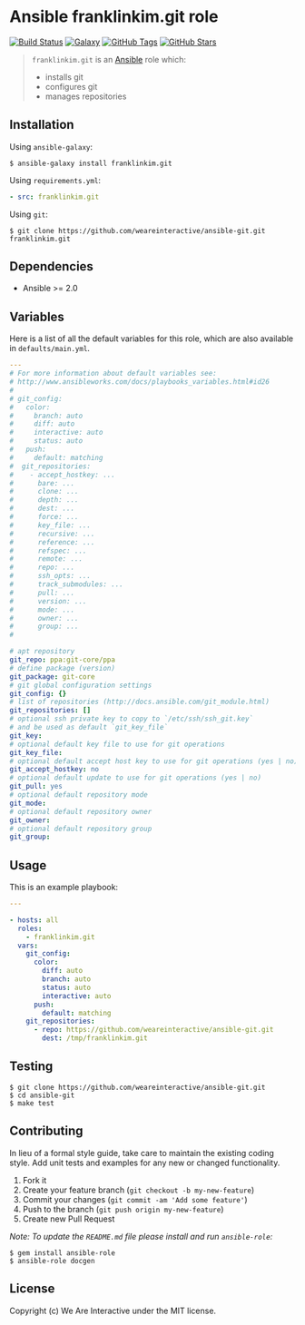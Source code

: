 # Ansible franklinkim.git role

[![Build Status](https://img.shields.io/travis/weareinteractive/ansible-git.svg)](https://travis-ci.org/weareinteractive/ansible-git)
[![Galaxy](http://img.shields.io/badge/galaxy-franklinkim.git-blue.svg)](https://galaxy.ansible.com/franklinkim/git)
[![GitHub Tags](https://img.shields.io/github/tag/weareinteractive/ansible-git.svg)](https://github.com/weareinteractive/ansible-git)
[![GitHub Stars](https://img.shields.io/github/stars/weareinteractive/ansible-git.svg)](https://github.com/weareinteractive/ansible-git)

> `franklinkim.git` is an [Ansible](http://www.ansible.com) role which:
>
> * installs git
> * configures git
> * manages repositories

## Installation

Using `ansible-galaxy`:

```shell
$ ansible-galaxy install franklinkim.git
```

Using `requirements.yml`:

```yaml
- src: franklinkim.git
```

Using `git`:

```shell
$ git clone https://github.com/weareinteractive/ansible-git.git franklinkim.git
```

## Dependencies

* Ansible >= 2.0

## Variables

Here is a list of all the default variables for this role, which are also available in `defaults/main.yml`.

```yaml
---
# For more information about default variables see:
# http://www.ansibleworks.com/docs/playbooks_variables.html#id26
#
# git_config:
#   color:
#     branch: auto
#     diff: auto
#     interactive: auto
#     status: auto
#   push:
#     default: matching
#  git_repositories:
#    - accept_hostkey: ...
#      bare: ...
#      clone: ...
#      depth: ...
#      dest: ...
#      force: ...
#      key_file: ...
#      recursive: ...
#      reference: ...
#      refspec: ...
#      remote: ...
#      repo: ...
#      ssh_opts: ...
#      track_submodules: ...
#      pull: ...
#      version: ...
#      mode: ...
#      owner: ...
#      group: ...
#

# apt repository
git_repo: ppa:git-core/ppa
# define package (version)
git_package: git-core
# git global configuration settings
git_config: {}
# list of repositories (http://docs.ansible.com/git_module.html)
git_repositories: []
# optional ssh private key to copy to `/etc/ssh/ssh_git.key`
# and be used as default `git_key_file`
git_key:
# optional default key file to use for git operations
git_key_file:
# optional default accept host key to use for git operations (yes | no)
git_accept_hostkey: no
# optional default update to use for git operations (yes | no)
git_pull: yes
# optional default repository mode
git_mode:
# optional default repository owner
git_owner:
# optional default repository group
git_group:

```


## Usage

This is an example playbook:

```yaml
---

- hosts: all
  roles:
    - franklinkim.git
  vars:
    git_config:
      color:
        diff: auto
        branch: auto
        status: auto
        interactive: auto
      push:
        default: matching
    git_repositories:
      - repo: https://github.com/weareinteractive/ansible-git.git
        dest: /tmp/franklinkim.git

```


## Testing

```shell
$ git clone https://github.com/weareinteractive/ansible-git.git
$ cd ansible-git
$ make test
```

## Contributing
In lieu of a formal style guide, take care to maintain the existing coding style. Add unit tests and examples for any new or changed functionality.

1. Fork it
2. Create your feature branch (`git checkout -b my-new-feature`)
3. Commit your changes (`git commit -am 'Add some feature'`)
4. Push to the branch (`git push origin my-new-feature`)
5. Create new Pull Request

*Note: To update the `README.md` file please install and run `ansible-role`:*

```shell
$ gem install ansible-role
$ ansible-role docgen
```

## License
Copyright (c) We Are Interactive under the MIT license.
